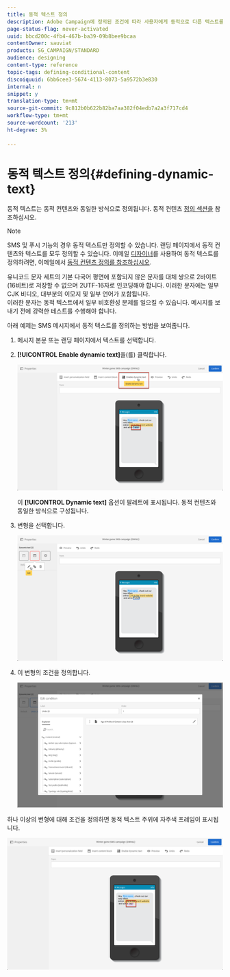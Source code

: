 ```yaml
---
title: 동적 텍스트 정의
description: Adobe Campaign에 정의된 조건에 따라 사용자에게 동적으로 다른 텍스트를 표시하는 방법을 알아봅니다.
page-status-flag: never-activated
uuid: bbcd200c-4fb4-467b-ba39-09b8bee9bcaa
contentOwner: sauviat
products: SG_CAMPAIGN/STANDARD
audience: designing
content-type: reference
topic-tags: defining-conditional-content
discoiquuid: 6bb6cee3-5674-4113-8073-5a9572b3e830
internal: n
snippet: y
translation-type: tm+mt
source-git-commit: 9c812b0b622b82ba7aa382f04edb7a2a3f717cd4
workflow-type: tm+mt
source-wordcount: '213'
ht-degree: 3%

---
```



# 동적 텍스트 정의{#defining-dynamic-text}

동적 텍스트는 동적 컨텐츠와 동일한 방식으로 정의됩니다. 동적 컨텐츠 [정의 섹션을](../../designing/using/personalization.md#defining-dynamic-content-in-an-email) 참조하십시오.

>[!NOTE]
>
>SMS 및 푸시 기능의 경우 동적 텍스트만 정의할 수 있습니다. 랜딩 페이지에서 동적 컨텐츠와 텍스트를 모두 정의할 수 있습니다. 이메일 [디자이너](../../designing/using/designing-content-in-adobe-campaign.md)를 사용하여 동적 텍스트를 정의하려면, 이메일에서 [동적 컨텐츠 정의를 참조하십시오](../../designing/using/personalization.md#defining-dynamic-content-in-an-email).

유니코드 문자 세트의 기본 다국어 평면에 포함되지 않은 문자를 대체 쌍으로 2바이트(16비트)로 저장할 수 없으며 2UTF-16자로 인코딩해야 합니다. 이러한 문자에는 일부 CJK 비디오, 대부분의 이모지 및 일부 언어가 포함됩니다.
<br>이러한 문자는 동적 텍스트에서 일부 비호환성 문제를 일으킬 수 있습니다. 메시지를 보내기 전에 강력한 테스트를 수행해야 합니다.


아래 예제는 SMS 메시지에서 동적 텍스트를 정의하는 방법을 보여줍니다.

1. 메시지 본문 또는 랜딩 페이지에서 텍스트를 선택합니다.
1. **[!UICONTROL Enable dynamic text]**&#x200B;을(를) 클릭합니다.

   ![](assets/dynamic_text_sms_1.png)

   이 **[!UICONTROL Dynamic text]** 옵션이 팔레트에 표시됩니다. 동적 컨텐츠와 동일한 방식으로 구성됩니다.

1. 변형을 선택합니다.

   ![](assets/dynamic_text_sms_2.png)

1. 이 변형의 조건을 정의합니다.

   ![](assets/dynamic_text_sms_4.png)

하나 이상의 변형에 대해 조건을 정의하면 동적 텍스트 주위에 자주색 프레임이 표시됩니다.

![](assets/dynamic_text_sms_3.png)
